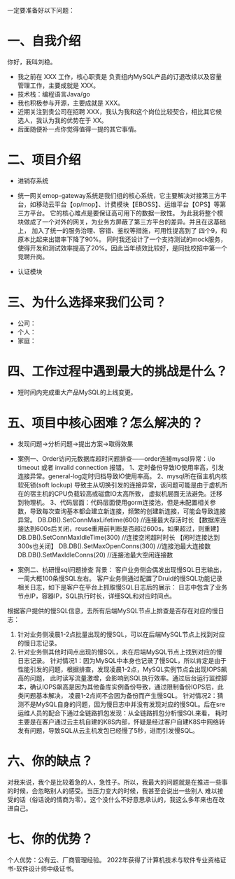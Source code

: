 一定要准备好以下问题：

# 一、自我介绍

你好，我叫刘稳。

- 我之前在 XXX 工作，核心职责是 负责组内MySQL产品的订退改续以及容量管理工作，主要成就是 XXX。
- 技术栈：编程语言Java/go
- 我也积极参与开源，主要成就是 XXX。
- 近期关注到贵公司在招聘 XXX，我认为我和这个岗位比较契合，相比其它候选人，我认为我的优势在于 XX。
- 后面随便补一点你觉得值得一提的其它事情。

# 二、项目介绍

- 进销存系统

- 统一网关emop-gateway系统是我们组的核心系统，它主要解决对接第三方平台，如移动云平台【op/mop】、计费模块【EBOSS】、运维平台【OPS】等第三方平台。
  它的核心难点是要保证高可用下的数据一致性。 为此我将整个模块做成了一个对外的网关，为业务方屏蔽了第三方平台的差异。并且在这基础上，
  加入了统一的服务治理、容错、鉴权等措施，可用性提高到了 四个9，和原本比起来出错率下降了90%。
  同时我还设计了一个支持测试的mock服务，使得开发和测试效率提高了20%。因此当年绩效比较好，是同批校招中第一个竞聘升岗。

- 认证模块

# 三、为什么选择来我们公司？

- 公司：
- 个人：
- 家庭：

# 四、工作过程中遇到最大的挑战是什么？

- 短时间内完成重大产品MySQL的上线变更。

# 五、项目中核心困难？怎么解决的？

- 发现问题→分析问题→提出方案→取得效果

- 案例一、Order访问元数据库超时问题排查——order连接mysql异常：i/o timeout 或者 invalid connection 报错。
  1、定时备份导致IO使用率高，引发连接异常。general-log定时归档导致IO使用率高。
  2、mysql所在宿主机内核软死锁(soft lockup) 导致主从切换引发的连接异常，该问题可能是由于虚机所在的宿主机的CPU负载较高或磁盘IO太高所致，
  虚拟机层面无法避免。迁移到物理机。
  3、代码层面：代码层面使用gorm连接池，但是未配置相关参数，导致每次查询基本都会建立新连接，频繁的创建新连接，可能会导致连接异常。
  DB.DB().SetConnMaxLifetime(600)    //连接最大存活时长 【数据库连接达到600s后关闭，reuse重用前判断是否超过600s，如果超过，则重建】
  DB.DB().SetConnMaxIdleTime(300)    //连接空闲超时时长 【闲时连接达到300s也关闭】
  DB.DB().SetMaxOpenConns(300)       //连接池最大连接数
  DB.DB().SetMaxIdleConns(20)        //连接池最大空闲连接数

- 案例二、杭研慢sql问题排查
  背景：
  客户业务侧会偶发出现慢SQL日志输出，一周大概100条慢SQL左右。
  客户业务侧通过配置了Druid的慢SQL功能记录相关日志，如下是客户在平台上抓取慢SQL日志后的展示：
  日志中包含了业务节点IP，容器IP，SQL执行时长，详细SQL和对应时间点。

根据客户提供的慢SQL信息，去所有后端MySQL节点上排查是否存在对应的慢日志：

1. 针对业务侧凌晨1-2点批量出现的慢SQL，可以在后端MySQL节点上找到对应的慢日志记录。
2. 针对业务侧其他时间点出现的慢SQL，未在后端MySQL节点上找到对应的慢日志记录。
   针对情况1：因为MySQL中本身也记录了慢SQL，所以肯定是由于性能引发的问题，根据排查，发现凌晨1-2点，MySQL实例节点会出现IOPS飙高的问题，
   此时读写流量激增，会影响到SQL执行效率。通过后台运行监控脚本，确认IOPS飙高是因为其他备库实例备份导致，通过限制备份IOPS后，此类问题基本解决，
   凌晨1-2点间不会因为备份而产生慢SQL。
   针对情况2：猜测不是MySQL自身的问题，因为慢日志中并没有发现对应的慢SQL。后在sre运维人员的配合下通过全链路抓包发现：从全链路抓包分析慢SQL来看，
   耗时主要是在客户通过云主机自建的K8S内部，怀疑是经过客户自建K8S中网络转发有问题，导致SQL从云主机发包已经慢了5秒，进而引发慢SQL。

# 六、你的缺点？

对我来说，我个是比较着急的人，急性子。所以，我最大的问题就是在推进一些事的时候，会忽略别人的感受。当压力变大的时候，我甚至会说出一些别人
难以接受的话（俗话说的情商为零）。这个没什么不好意思承认的，我这么多年来也在改进自己。

# 七、你的优势？

个人优势：公有云、厂商管理经验。
2022年获得了计算机技术与软件专业资格证书-软件设计师中级证书。

